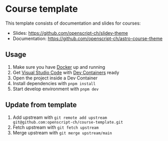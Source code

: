 # Course template

This template consists of documentation and slides for courses:
 - Slides: https://github.com/openscript-ch/slidev-theme
 - Documentation: https://github.com/openscript-ch/astro-course-theme

## Usage

1. Make sure you have [Docker](https://docs.docker.com/get-docker/) up and running
1. Get [Visual Studio Code](https://code.visualstudio.com/) with [Dev Containers](https://code.visualstudio.com/docs/devcontainers/containers) ready
1. Open the project inside a Dev Container
1. Install dependencies with `pnpm install`
1. Start develop environment with `pnpm dev`

## Update from template

1. Add upstream with `git remote add upstream git@github.com:openscript-ch/course-template.git`
1. Fetch upstream with `git fetch upstream`
1. Merge upstream with `git merge upstream/main`

